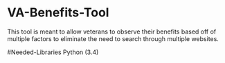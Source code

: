 # VA-Benefits-Tool
This tool is meant to allow veterans to observe their benefits based off of multiple factors to eliminate the need to search through multiple websites. 


#Needed-Libraries
Python (3.4)